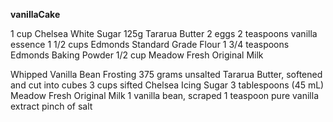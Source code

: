 **vanillaCake**

1 cup Chelsea White Sugar
125g Tararua Butter
2 eggs
2 teaspoons vanilla essence
1 1/2 cups Edmonds Standard Grade Flour
1 3/4 teaspoons Edmonds Baking Powder
1/2 cup Meadow Fresh Original Milk


Whipped Vanilla Bean Frosting
375 grams unsalted Tararua Butter, softened and cut into cubes
3 cups sifted Chelsea Icing Sugar
3 tablespoons (45 mL) Meadow Fresh Original Milk
1 vanilla bean, scraped
1 teaspoon pure vanilla extract
pinch of salt


